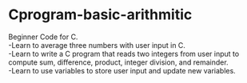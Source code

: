 # Cprogram-basic-arithmitic
Beginner Code for C.  
-Learn to average three numbers with user input in C.  
-Learn to write a C program that reads two integers from user input to compute sum, difference, product, integer division, and remainder.   
-Learn to use variables to store user input and update new variables. 
